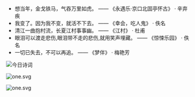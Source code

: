 
 
- 想当年，金戈铁马，气吞万里如虎。 —— 《永遇乐·京口北固亭怀古》 · 辛弃疾
- 我变了。因为我不变，就活不下去。 —— 《幸会，吃人鬼》 · 佚名
- 清江一曲抱村流，长夏江村事事幽。 —— 《江村》 · 杜甫
- 眼泪可以渡走悲伤,眼泪带不走的悲伤,就用笑声埋藏。 —— 《惊悚乐园》 · 佚名
- 一切已失去，不可以再追。 —— 《梦伴》 · 梅艳芳


![今日诗词](https://v2.jinrishici.com/one.svg)


![one.svg](https://v2.jinrishici.com/one.svg?font-size=20&spacing=2&color=oldlace)


![one.svg](https://v2.jinrishici.com/one.svg?font-size=20&spacing=2&color=thistle)